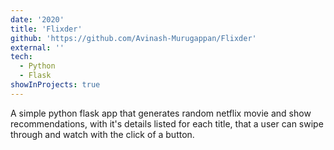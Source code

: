 ```yaml
---
date: '2020'
title: 'Flixder'
github: 'https://github.com/Avinash-Murugappan/Flixder'
external: ''
tech:
  - Python
  - Flask
showInProjects: true
---
```


A simple python flask app that generates random netflix movie and show recommendations, with it's details listed for each title, that a user can swipe through and watch with the click of a button.
